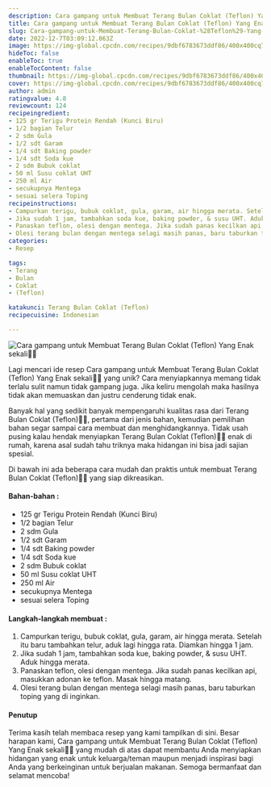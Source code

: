 ```yaml
---
description: Cara gampang untuk Membuat Terang Bulan Coklat (Teflon) Yang Enak sekali"
title: Cara gampang untuk Membuat Terang Bulan Coklat (Teflon) Yang Enak sekali
slug: Cara-gampang-untuk-Membuat-Terang-Bulan-Coklat-%28Teflon%29-Yang-Enak-sekali
date: 2022-12-7T03:09:12.063Z
image: https://img-global.cpcdn.com/recipes/9dbf6783673ddf86/400x400cq70/photo.jpg
hideToc: false
enableToc: true
enableTocContent: false
thumbnail: https://img-global.cpcdn.com/recipes/9dbf6783673ddf86/400x400cq70/photo.jpg
cover: https://img-global.cpcdn.com/recipes/9dbf6783673ddf86/400x400cq70/photo.jpg
author: admin
ratingvalue: 4.8
reviewcount: 124
recipeingredient:
- 125 gr Terigu Protein Rendah (Kunci Biru)
- 1/2 bagian Telur
- 2 sdm Gula
- 1/2 sdt Garam
- 1/4 sdt Baking powder
- 1/4 sdt Soda kue
- 2 sdm Bubuk coklat
- 50 ml Susu coklat UHT
- 250 ml Air
- secukupnya Mentega
- sesuai selera Toping
recipeinstructions:
- Campurkan terigu, bubuk coklat, gula, garam, air hingga merata. Setelah itu baru tambahkan telur, aduk lagi hingga rata. Diamkan hingga 1 jam.
- Jika sudah 1 jam, tambahkan soda kue, baking powder, & susu UHT. Aduk hingga merata.
- Panaskan teflon, olesi dengan mentega. Jika sudah panas kecilkan api, masukkan adonan ke teflon. Masak hingga matang.
- Olesi terang bulan dengan mentega selagi masih panas, baru taburkan toping yang di inginkan.
categories:
- Resep

tags:
- Terang
- Bulan
- Coklat
- (Teflon)

katakunci: Terang Bulan Coklat (Teflon)
recipecuisine: Indonesian

---
```


![Cara gampang untuk Membuat Terang Bulan Coklat (Teflon) Yang Enak sekali👩‍🍳](https://img-global.cpcdn.com/recipes/9dbf6783673ddf86/400x400cq70/photo.jpg)

Lagi mencari ide resep Cara gampang untuk Membuat Terang Bulan Coklat (Teflon) Yang Enak sekali👩‍🍳 yang unik? Cara menyiapkannya memang tidak terlalu sulit namun tidak gampang juga. Jika keliru mengolah maka hasilnya tidak akan memuaskan dan justru cenderung tidak enak.

Banyak hal yang sedikit banyak mempengaruhi kualitas rasa dari Terang Bulan Coklat (Teflon)👩‍🍳, pertama dari jenis bahan, kemudian pemilihan bahan segar sampai cara membuat dan menghidangkannya. Tidak usah pusing kalau hendak menyiapkan Terang Bulan Coklat (Teflon)👩‍🍳 enak di rumah, karena asal sudah tahu triknya maka hidangan ini bisa jadi sajian spesial.

Di bawah ini ada beberapa cara mudah dan praktis untuk membuat Terang Bulan Coklat (Teflon)👩‍🍳 yang siap dikreasikan.

<!--inarticleads1-->

#### Bahan-bahan :

- 125 gr Terigu Protein Rendah (Kunci Biru)
- 1/2 bagian Telur
- 2 sdm Gula
- 1/2 sdt Garam
- 1/4 sdt Baking powder
- 1/4 sdt Soda kue
- 2 sdm Bubuk coklat
- 50 ml Susu coklat UHT
- 250 ml Air
- secukupnya Mentega
- sesuai selera Toping

<!--inarticleads2-->

#### Langkah-langkah membuat :

1. Campurkan terigu, bubuk coklat, gula, garam, air hingga merata. Setelah itu baru tambahkan telur, aduk lagi hingga rata. Diamkan hingga 1 jam.
1. Jika sudah 1 jam, tambahkan soda kue, baking powder, & susu UHT. Aduk hingga merata.
1. Panaskan teflon, olesi dengan mentega. Jika sudah panas kecilkan api, masukkan adonan ke teflon. Masak hingga matang.
1. Olesi terang bulan dengan mentega selagi masih panas, baru taburkan toping yang di inginkan.

#### Penutup

Terima kasih telah membaca resep yang kami tampilkan di sini. Besar harapan kami, Cara gampang untuk Membuat Terang Bulan Coklat (Teflon) Yang Enak sekali👩‍🍳 yang mudah di atas dapat membantu Anda menyiapkan hidangan yang enak untuk keluarga/teman maupun menjadi inspirasi bagi Anda yang berkeinginan untuk berjualan makanan. Semoga bermanfaat dan selamat mencoba!
